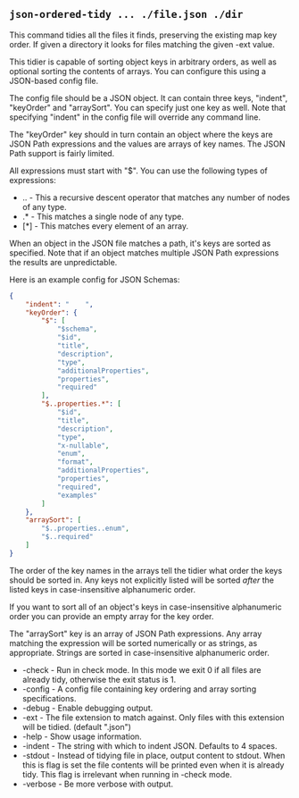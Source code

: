 ## `json-ordered-tidy ... ./file.json ./dir`

This command tidies all the files it finds, preserving the existing map key
order. If given a directory it looks for files matching the given -ext
value.

This tidier is capable of sorting object keys in arbitrary orders, as well
as optional sorting the contents of arrays. You can configure this using a
JSON-based config file.

The config file should be a JSON object. It can contain three keys,
"indent", "keyOrder" and "arraySort". You can specify just one key as
well. Note that specifying "indent" in the config file will override any
command line.

The "keyOrder" key should in turn contain an object where the keys are JSON
Path expressions and the values are arrays of key names. The JSON Path
support is fairly limited.

All expressions must start with "$". You can use the following types of
expressions:

* \.\.  - This a recursive descent operator that matches any number of nodes of any type.
* .*  - This matches a single node of any type.
* [*] - This matches every element of an array.

When an object in the JSON file matches a path, it's keys are sorted as
specified. Note that if an object matches multiple JSON Path expressions the
results are unpredictable.

Here is an example config for JSON Schemas:

```json
{
    "indent": "    ",
    "keyOrder": {
        "$": [
            "$schema",
            "$id",
            "title",
            "description",
            "type",
            "additionalProperties",
            "properties",
            "required"
        ],
        "$..properties.*": [
            "$id",
            "title",
            "description",
            "type",
            "x-nullable",
            "enum",
            "format",
            "additionalProperties",
            "properties",
            "required",
            "examples"
        ]
    },
    "arraySort": [
        "$..properties..enum",
        "$..required"
    ]
}
```

The order of the key names in the arrays tell the tidier what order the keys
should be sorted in. Any keys not explicitly listed will be sorted _after_
the listed keys in case-insensitive alphanumeric order.

If you want to sort all of an object's keys in case-insensitive alphanumeric
order you can provide an empty array for the key order.

The "arraySort" key is an array of JSON Path expressions. Any array matching
the expression will be sorted numerically or as strings, as
appropriate. Strings are sorted in case-insensitive alphanumeric order.

* -check - Run in check mode. In this mode we exit 0 if all files are already tidy, otherwise the exit status is 1.
* -config - A config file containing key ordering and array sorting specifications.
* -debug - Enable debugging output.
* -ext - The file extension to match against. Only files with this extension will be tidied. (default ".json")
* -help - Show usage information.
* -indent - The string with which to indent JSON. Defaults to 4 spaces.
* -stdout - Instead of tidying file in place, output content to stdout. When this is flag is set the file contents will be printed even when it is already tidy. This flag is irrelevant when running in -check mode.
* -verbose - Be more verbose with output.
